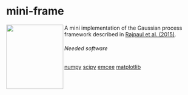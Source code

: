 # mini-frame

<img align="left" width="150" height="170" src="https://musingsonmath.files.wordpress.com/2011/04/gauss_portrait.jpg">

A mini implementation of the Gaussian process framework described in [Rajpaul et al. (2015)](https://academic.oup.com/mnras/article/452/3/2269/1079217). 

###### Needed software
[numpy](http://www.numpy.org/)
[scipy](https://www.scipy.org/)
[emcee](http://dfm.io/emcee/current/)
[matplotlib](https://matplotlib.org/)
